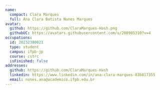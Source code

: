 ```yaml
---
name:
  compact: Clara Marques
  full: Ana Clara Batista Nunes Marques
avatar:
  github: https://github.com/ClaraMarques-Hash.png
  githubUC: https://avatars.githubusercontent.com/u/208985310?v=4
occupations:
  id: 20232380021
  type: student
  campus: ifpb-jp
  course: cstrc
  isFinished: false
addresses:
  github: https://github.com/ClaraMarques-Hash
  linkedin: https://www.linkedin.com/in/ana-clara-marques-83b817355
  email: nunes.ana@academico.ifpb.edu.br
---
```


